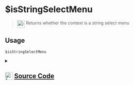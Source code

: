 # $isStringSelectMenu
> <img align="top" src="https://upload.wikimedia.org/wikipedia/commons/thumb/e/e4/Infobox_info_icon.svg/160px-Infobox_info_icon.svg.png?20150409153300" alt="image" width="25" height="auto"> Returns whether the context is a string select menu
## Usage
```
$isStringSelectMenu
```
<details>
<summary>
    
## <img align="top" src="https://cdn4.iconfinder.com/data/icons/iconsimple-logotypes/512/github-512.png" alt="image" width="25" height="auto">  [Source Code](https://github.com/tryforge/ForgeScript-V2/blob/main/src/native/isStringSelectMenu.ts)
    
</summary>
    
```ts
import { NativeFunction, Return } from "../structures"

export default new NativeFunction({
    name: "$isStringSelectMenu",
    version: "1.0.0",
    description: "Returns whether the context is a string select menu",
    unwrap: false,
    execute(ctx) {
        return Return.success(Boolean(ctx.interaction?.isStringSelectMenu()))
    },
})
```
    
</details>